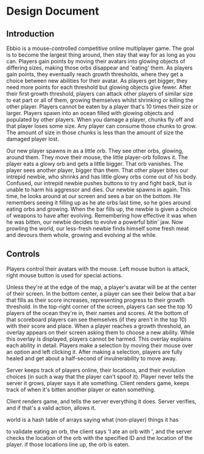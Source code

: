 <h1>Design Document</h1>

<h2>Introduction</h2>
Ebbio is a mouse-controlled competitive online multiplayer game. 
The goal is to become the largest thing around, then stay that way for as long as you can.
Players gain points by moving their avatars into glowing objects of differing sizes, making those orbs disappear and 'eating' them.
As players gain points, they eventually reach growth thresholds, where they get a choice between new abilities for their avatar.
As players get bigger, they need more points for each threshold but glowing objects give fewer.
After their first growth threshold, players can attack other players of similar size to eat part or all of them, growing themselves whilst shrinking or killing the other player.
Players cannot be eaten by a player that's 10 times their size or larger.
Players spawn into an ocean filled with glowing objects and populated by other players.
When you damage a player, chunks fly off and that player loses some size.
Any player can consume those chunks to grow.
The amount of size in those chunks is less than the amount of size the damaged player lost.

Our new player spawns in as a little orb. They see other orbs, glowing, around them. They move their mouse, the little player-orb follows it.
The player eats a glowy orb and gets a little bigger. That orb vanishes. The player sees another player, bigger than them.
That other player bites our intrepid newbie, who shrinks and has little glowy orbs come out of his body.
Confused, our intrepid newbie pushes buttons to try and fight back, but is unable to harm his aggressor and dies.
Our newbie spawns in again. This time, he looks around at our screen and sees a bar on the bottom.
He remembers seeing it filling up as he ate orbs last time, so he goes around eating orbs and growing.
When the bar fills up, the newbie is given a choice of weapons to have after evolving. 
Remembering how effective it was when he was bitten, our newbie decides to evolve a powerful bitin' jaw.
Now prowling the world, our less-fresh newbie finds himself some fresh meat and devours them whole, growing and evolving al the while.

<h2>Controls</h2>
Players control their avatars with the mouse.
Left mouse button is attack, right mouse button is used for special actions.

Unless they're at the edge of the map, a player's avatar will be at the center of their screen.
In the bottom center, a player can see their below that a bar that fills as their score increases, representing progress to their growth threshold.
In the top-right corner of the screen, players can see the top 10 players of the ocean they're in, their names and scores.
At the bottom of that scoreboard players can see themselves (if they aren't in the top 10) with their score and place.
When a player reaches a growth threshold, an overlay appears on their screen asking them to choose a new ability.
While this overlay is displayed, players cannot be harmed.
This overlay explains each ability in detail.
Players make a selection by moving their mouse over an option and left clicking it.
After making a selection, players are fully healed and get about a half-second of invulnerability to move away.


Server keeps track of players online, their locations, and their evolution choices (in such a way that the player can't spoof it). Player never tells the server it grows, player says it ate something.
Client renders game, keeps track of when it's bitten another player or eaten something.

Client renders game, and tells the server everything it does. Server verifies, and if that's a valid action, allows it.

world is a hash table of arrays saying what (non-player) things it has

to validate eating an orb, the client says 'I ate an orb with <this id>', and the server checks the location of the orb with the specified ID and the location of the player. if those locations line up, the orb is eaten.

